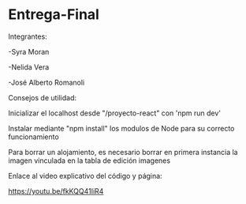 # Entrega-Final

Integrantes:

-Syra Moran

-Nelida Vera

-José Alberto Romanoli


Consejos de utilidad: 

Inicializar el localhost desde "/proyecto-react" con 'npm run dev'

Instalar mediante "npm install" los modulos de Node para su correcto funcionamiento

Para borrar un alojamiento, es necesario borrar en primera instancia la imagen vinculada en la tabla de edición imagenes

Enlace al video explicativo del código y página:

https://youtu.be/fkKQQ41IiR4
